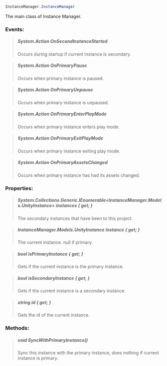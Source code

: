 ```csharp
InstanceManager.InstanceManager
```




The main class of Instance Manager.


### Events:

>##### System.Action OnSecondInstanceStarted
>
>
>
>Occurs during startup if current instance is secondary.
>

>##### System.Action OnPrimaryPause
>
>
>
>Occurs when primary instance is paused.
>

>##### System.Action OnPrimaryUnpause
>
>
>
>Occurs when primary instance is unpaused.
>

>##### System.Action OnPrimaryEnterPlayMode
>
>
>
>Occurs when primary instance enters play mode.
>

>##### System.Action OnPrimaryExitPlayMode
>
>
>
>Occurs when primary instance exiting play mode.
>

>##### System.Action OnPrimaryAssetsChanged
>
>
>
>Occurs when primary instance has had its assets changed.
>

### Properties:

>##### System.Collections.Generic.IEnumerable<InstanceManager.Models.UnityInstance> instances { get; }
>
>
>
>The secondary instances that have been to this project.
>

>##### InstanceManager.Models.UnityInstance instance { get; }
>
>
>
>The current instance. null if primary.
>

>##### bool isPrimaryInstance { get; }
>
>
>
>Gets if the current instance is the primary instance.
>

>##### bool isSecondaryInstance { get; }
>
>
>
>Gets if the current instance is a secondary instance.
>

>##### string id { get; }
>
>
>
>Gets the id of the current instance.
>

### Methods:

>##### void SyncWithPrimaryInstance()
>
>
>
>Sync this instance with the primary instance, does nothing if current instance is primary.
>